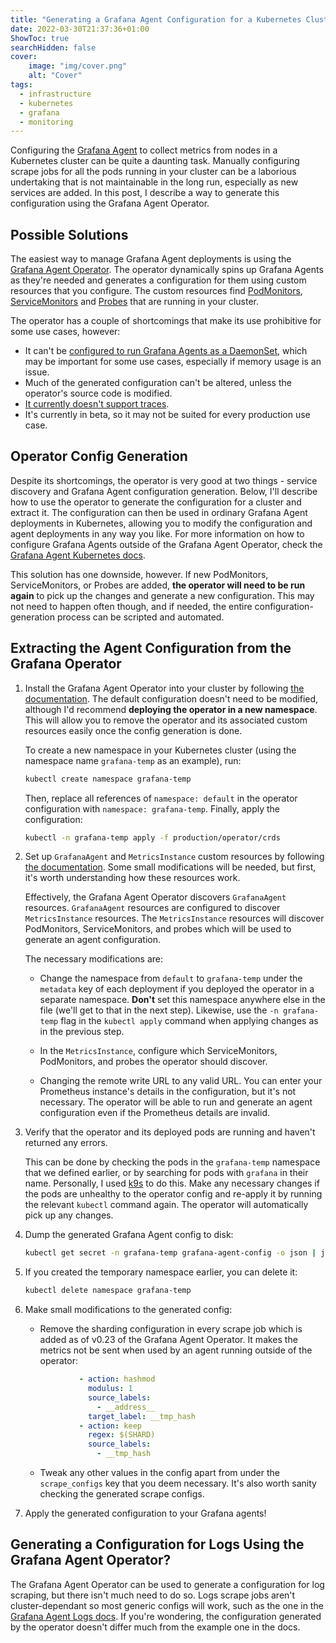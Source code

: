 ```yaml
---
title: "Generating a Grafana Agent Configuration for a Kubernetes Cluster"
date: 2022-03-30T21:37:36+01:00
ShowToc: true
searchHidden: false
cover:
    image: "img/cover.png"
    alt: "Cover"
tags:
  - infrastructure
  - kubernetes
  - grafana
  - monitoring
---
```


Configuring the [Grafana Agent](https://github.com/grafana/agent/) to collect metrics from nodes in a Kubernetes cluster can be quite a daunting task. Manually configuring scrape jobs for all the pods running in your cluster can be a laborious undertaking that is not maintainable in the long run, especially as new services are added. In this post, I describe a way to generate this configuration using the Grafana Agent Operator.

## Possible Solutions

The easiest way to manage Grafana Agent deployments is using the [Grafana Agent Operator](https://grafana.com/docs/agent/latest/operator/). The operator dynamically spins up Grafana Agents as they're needed and generates a configuration for them using custom resources that you configure. The custom resources find [PodMonitors](https://github.com/prometheus-operator/prometheus-operator/blob/main/Documentation/api.md#podmonitor), [ServiceMonitors](https://github.com/prometheus-operator/prometheus-operator/blob/main/Documentation/api.md#servicemonitor) and [Probes](https://github.com/prometheus-operator/prometheus-operator/blob/main/Documentation/api.md#probe) that are running in your cluster.

The operator has a couple of shortcomings that make its use prohibitive for some use cases, however:

- It can't be [configured to run Grafana Agents as a DaemonSet](https://github.com/grafana/agent/issues/1495), which may be important for some use cases, especially if memory usage is an issue.
- Much of the generated configuration can't be altered, unless the operator's source code is modified.
- [It currently doesn't support traces](https://github.com/grafana/agent/issues/1044).
- It's currently in beta, so it may not be suited for every production use case.

## Operator Config Generation

Despite its shortcomings, the operator is very good at two things - service discovery and Grafana Agent configuration generation. Below, I'll describe how to use the operator to generate the configuration for a cluster and extract it. The configuration can then be used in ordinary Grafana Agent deployments in Kubernetes, allowing you to modify the configuration and agent deployments in any way you like. For more information on how to configure Grafana Agents outside of the Grafana Agent Operator, check the [Grafana Agent Kubernetes docs](https://grafana.com/docs/grafana-cloud/kubernetes/agent-k8s/k8s_agent_metrics/).

This solution has one downside, however. If new PodMonitors, ServiceMonitors, or Probes are added, **the operator will need to be run again** to pick up the changes and generate a new configuration. This may not need to happen often though, and if needed, the entire configuration-generation process can be scripted and automated.

## Extracting the Agent Configuration from the Grafana Operator

1. Install the Grafana Agent Operator into your cluster by following [the documentation](https://grafana.com/docs/agent/latest/operator/getting-started/). The default configuration doesn't need to be modified, although I'd recommend **deploying the operator in a new namespace**. This will allow you to remove the operator and its associated custom resources easily once the config generation is done.

    To create a new namespace in your Kubernetes cluster (using the namespace name `grafana-temp` as an example), run:

    ```bash
    kubectl create namespace grafana-temp
    ```

    Then, replace all references of `namespace: default` in the operator configuration with `namespace: grafana-temp`. Finally, apply the configuration:

    ```bash
    kubectl -n grafana-temp apply -f production/operator/crds
    ```

2. Set up `GrafanaAgent` and `MetricsInstance` custom resources by following [the documentation](https://grafana.com/docs/agent/latest/operator/custom-resource-quickstart/). Some small modifications will be needed, but first, it's worth understanding how these resources work.

    Effectively, the Grafana Agent Operator discovers `GrafanaAgent` resources. `GrafanaAgent` resources are configured to discover `MetricsInstance` resources. The `MetricsInstance` resources will discover PodMonitors, ServiceMonitors, and probes which will be used to generate an agent configuration.

    The necessary modifications are:

    - Change the namespace from `default` to `grafana-temp` under the `metadata` key of each deployment if you deployed the operator in a separate namespace. **Don't** set this namespace anywhere else in the file (we'll get to that in the next step). Likewise, use the `-n grafana-temp` flag in the `kubectl apply` command when applying changes as in the previous step.

    - In the `MetricsInstance`, configure which ServiceMonitors, PodMonitors, and probes the operator should discover.

    - Changing the remote write URL to any valid URL. You can enter your Prometheus instance's details in the configuration, but it's not necessary. The operator will be able to run and generate an agent configuration even if the Prometheus details are invalid.

3. Verify that the operator and its deployed pods are running and haven't returned any errors.

    This can be done by checking the pods in the `grafana-temp` namespace that we defined earlier, or by searching for pods with `grafana` in their name. Personally, I used [k9s](https://k9scli.io/) to do this. Make any necessary changes if the pods are unhealthy to the operator config and re-apply it by running the relevant `kubectl` command again. The operator will automatically pick up any changes.

4. Dump the generated Grafana Agent config to disk:

    ```bash
    kubectl get secret -n grafana-temp grafana-agent-config -o json | jq '.data' | cut -d '"' -f 4 | tr -d '{}' | base64 --decode > config-metrics.yaml
    ```

5. If you created the temporary namespace earlier, you can delete it:

    ```bash
    kubectl delete namespace grafana-temp
    ```

6. Make small modifications to the generated config:

    - Remove the sharding configuration in every scrape job which is added as of v0.23 of the Grafana Agent Operator. It makes the metrics not be sent when used by an agent running outside of the operator:

    ```yaml
                - action: hashmod
                  modulus: 1
                  source_labels:
                    - __address__
                  target_label: __tmp_hash
                - action: keep
                  regex: $(SHARD)
                  source_labels:
                    - __tmp_hash
    ```

    - Tweak any other values in the config apart from under the `scrape_configs` key that you deem necessary. It's also worth sanity checking the generated scrape configs.

7. Apply the generated configuration to your Grafana agents!

## Generating a Configuration for Logs Using the Grafana Agent Operator?

The Grafana Agent Operator can be used to generate a configuration for log scraping, but there isn't much need to do so. Logs scrape jobs aren't cluster-dependant so most generic configs will work, such as the one in the [Grafana Agent Logs docs](https://grafana.com/docs/grafana-cloud/kubernetes/agent-k8s/k8s_agent_logs/). If you're wondering, the configuration generated by the operator doesn't differ much from the example one in the docs.
